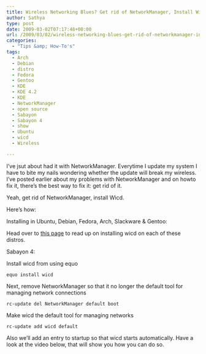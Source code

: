 ```yaml
---
title: Wireless Networking Blues? Get rid of NetworkManager, Install Wicd
author: Sathya
type: post
date: 2009-03-02T07:17:48+00:00
url: /2009/03/02/wireless-networking-blues-get-rid-of-networkmanager-install-wicd/
categories:
  - "Tips &amp; How-To's"
tags:
  - Arch
  - Debian
  - distro
  - Fedora
  - Gentoo
  - KDE
  - KDE 4.2
  - KDE
  - NetworkManager
  - open source
  - Sabayon
  - Sabayon 4
  - show
  - Ubuntu
  - wicd
  - Wireless

---
```

I&#8217;ve jsut about had it with NetworkManager. Everytime I update my system I have to bite my nails wondering whether the update will break my wireless. I&#8217;ve posted earlier about my problems with NetworkManager and on howto fix it, there&#8217;s the best way to fix it: get rid of it.

Yeah, get rid of NetworkManager, install Wicd.

Here&#8217;s how:

<!--more-->Installing in Ubuntu, Debian, Fedora, Arch, Slackware & Gentoo:

Head over to [this page][1] to read up on installing wicd on each of these distros.

Sabayon 4:

Install wicd from using equo
  
`equo install wicd`
  
Next, remove NetworkManager so that it no longer the default tool for managing network connections
  
`rc-update del NetworkManager default boot`
  
Make wicd the default tool for managing networks
  
`rc-update add wicd default`

Also we&#8217;ll add an entry to startup so that wicd starts automatically. Have a look at the video below, that will show you how you can do so.

 [1]: https://wicd.sourceforge.net/download.php